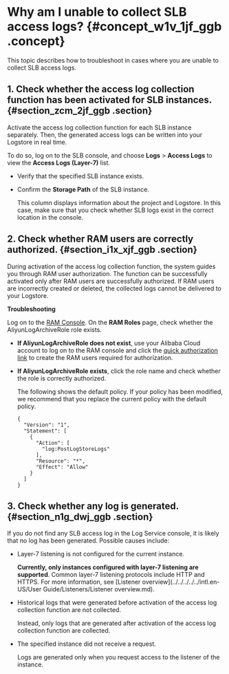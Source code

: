 # Why am I unable to collect SLB access logs? {#concept_w1v_1jf_ggb .concept}

This topic describes how to troubleshoot in cases where you are unable to collect SLB access logs.

## 1. Check whether the access log collection function has been activated for SLB instances. {#section_zcm_2jf_ggb .section}

Activate the access log collection function for each SLB instance separately. Then, the generated access logs can be written into your Logstore in real time.

To do so, log on to the SLB console, and choose **Logs** \> **Access Logs** to view the **Access Logs \(Layer-7\)** list.

-   Verify that the specified SLB instance exists.
-   Confirm the **Storage Path** of the SLB instance.

    This column displays information about the project and Logstore. In this case, make sure that you check whether SLB logs exist in the correct location in the console.


## 2. Check whether RAM users are correctly authorized. {#section_i1x_xjf_ggb .section}

During activation of the access log collection function, the system guides you through RAM user authorization. The function can be successfully activated only after RAM users are successfully authorized. If RAM users are incorrectly created or deleted, the collected logs cannot be delivered to your Logstore.

**Troubleshooting**

Log on to the [RAM Console](https://ram.console.aliyun.com/#/role/list). On the **RAM Roles** page, check whether the AliyunLogArchiveRole role exists.

-   **If AliyunLogArchiveRole does not exist**, use your Alibaba Cloud account to log on to the RAM console and click the [quick authorization link](https://ram.console.aliyun.com/#/role/authorize?request=%7B%22Requests%22%3A%20%7B%22request1%22%3A%20%7B%22RoleName%22%3A%20%22AliyunLogArchiveRole%22%2C%20%22TemplateId%22%3A%20%22Archive%22%7D%7D%2C%20%22ReturnUrl%22%3A%20%22https%3A//sls.console.aliyun.com/%22%2C%20%22Service%22%3A%20%22Log%22%7D) to create the RAM users required for authorization.

-   **If AliyunLogArchiveRole exists**, click the role name and check whether the role is correctly authorized.

    The following shows the default policy. If your policy has been modified, we recommend that you replace the current policy with the default policy.

    ```
    {
      "Version": "1",
      "Statement": [
        {
          "Action": [
            "log:PostLogStoreLogs"
          ],
          "Resource": "*",
          "Effect": "Allow"
        }
      ]
    }
    ```


## 3. Check whether any log is generated. {#section_n1g_dwj_ggb .section}

If you do not find any SLB access log in the Log Service console, it is likely that no log has been generated. Possible causes include:

-   Layer-7 listening is not configured for the current instance.

    **Currently, only instances configured with layer-7 listening are supported**. Common layer-7 listening protocols include HTTP and HTTPS. For more information, see [Listener overview](../../../../../intl.en-US/User Guide/Listeners/Listener overview.md).

-   Historical logs that were generated before activation of the access log collection function are not collected.

    Instead, only logs that are generated after activation of the access log collection function are collected.

-   The specified instance did not receive a request.

    Logs are generated only when you request access to the listener of the instance.


